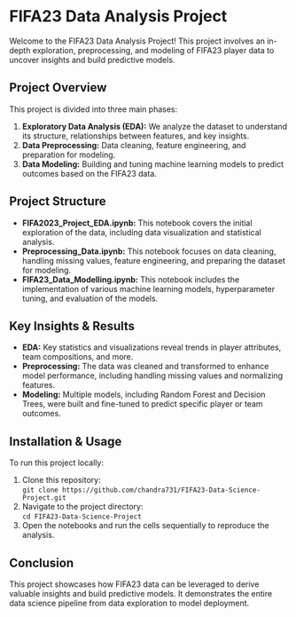# FIFA23 Data Analysis Project

Welcome to the FIFA23 Data Analysis Project! This project involves an in-depth exploration, preprocessing, and modeling of FIFA23 player data to uncover insights and build predictive models.

## Project Overview

This project is divided into three main phases:
1. **Exploratory Data Analysis (EDA):** We analyze the dataset to understand its structure, relationships between features, and key insights.
2. **Data Preprocessing:** Data cleaning, feature engineering, and preparation for modeling.
3. **Data Modeling:** Building and tuning machine learning models to predict outcomes based on the FIFA23 data.

## Project Structure

- **FIFA2023_Project_EDA.ipynb:** This notebook covers the initial exploration of the data, including data visualization and statistical analysis.
- **Preprocessing_Data.ipynb:** This notebook focuses on data cleaning, handling missing values, feature engineering, and preparing the dataset for modeling.
- **FIFA23_Data_Modelling.ipynb:** This notebook includes the implementation of various machine learning models, hyperparameter tuning, and evaluation of the models.

## Key Insights & Results

- **EDA:** Key statistics and visualizations reveal trends in player attributes, team compositions, and more.
- **Preprocessing:** The data was cleaned and transformed to enhance model performance, including handling missing values and normalizing features.
- **Modeling:** Multiple models, including Random Forest and Decision Trees, were built and fine-tuned to predict specific player or team outcomes.

## Installation & Usage

To run this project locally:

1. Clone this repository:  
   `git clone https://github.com/chandra731/FIFA23-Data-Science-Project.git`
2. Navigate to the project directory:  
   `cd FIFA23-Data-Science-Project`
3. Open the notebooks and run the cells sequentially to reproduce the analysis.

## Conclusion

This project showcases how FIFA23 data can be leveraged to derive valuable insights and build predictive models. It demonstrates the entire data science pipeline from data exploration to model deployment.
